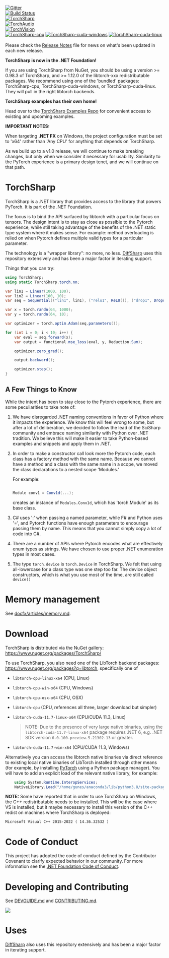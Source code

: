 [![Gitter](https://badges.gitter.im/dotnet/TorchSharp.svg)](https://gitter.im/dotnet/TorchSharp?utm_source=badge&utm_medium=badge&utm_campaign=pr-badge)
<br/>
[![Build Status](https://dotnet.visualstudio.com/TorchSharp/_apis/build/status/dotnet.TorchSharp?branchName=main)](https://dotnet.visualstudio.com/TorchSharp/_build/latest?definitionId=174&branchName=main)
<br/>
[![TorchSharp](https://img.shields.io/nuget/vpre/TorchSharp.svg?cacheSeconds=3600&label=TorchSharp%20nuget)](https://www.nuget.org/packages/TorchSharp)<br/>
[![TorchAudio](https://img.shields.io/nuget/vpre/TorchAudio.svg?cacheSeconds=3600&label=TorchAudio%20nuget)](https://www.nuget.org/packages/TorchAudio)<br/>
[![TorchVision](https://img.shields.io/nuget/vpre/TorchVision.svg?cacheSeconds=3600&label=TorchVision%20nuget)](https://www.nuget.org/packages/TorchVision)<br/>
[![TorchSharp-cpu](https://img.shields.io/nuget/vpre/TorchSharp-cpu.svg?cacheSeconds=3600&label=TorchSharp-cpu%20nuget)](https://www.nuget.org/packages/TorchSharp-cpu)
[![TorchSharp-cuda-windows](https://img.shields.io/nuget/vpre/TorchSharp-cuda-windows.svg?cacheSeconds=3600&label=TorchSharp-cuda-windows%20nuget)](https://www.nuget.org/packages/TorchSharp-cuda-windows)
[![TorchSharp-cuda-linux](https://img.shields.io/nuget/vpre/TorchSharp-cuda-linux.svg?cacheSeconds=3600&label=TorchSharp-cuda-linux%20nuget)](https://www.nuget.org/packages/TorchSharp-cuda-linux)<br/>
<br/>
Please check the [Release Notes](RELEASENOTES.md) file for news on what's been updated in each new release.

__TorchSharp is now in the .NET Foundation!__

If you are using TorchSharp from NuGet, you should be using a version >= 0.98.3 of TorchSharp, and >= 1.12.0 of the libtorch-xxx redistributable packages. We recommend using one of the 'bundled' packages: TorchSharp-cpu, TorchSharp-cuda-windows, or TorchSharp-cuda-linux. They will pull in the right libtorch backends.

__TorchSharp examples has their own home!__

Head over to the [TorchSharp Examples Repo](https://github.com/dotnet/TorchSharpExamples) for convenient access to existing and upcoming examples.

__IMPORTANT NOTES:__

When targeting __.NET FX__ on Windows, the project configuration must be set to 'x64' rather than 'Any CPU' for anything that depends on TorchSharp.

As we build up to a v1.0 release, we will continue to make breaking changes, but only when we consider it necessary for usability. Similarity to the PyTorch experience is a primary design tenet, and we will continue on that path.

# TorchSharp

TorchSharp is a .NET library that provides access to the library that powers PyTorch. It is part of the .NET Foundation.

The focus is to bind the API surfaced by libtorch with a particular focus on tensors. The design intent is to stay as close as possible to the Pytorch experience, while still taking advantage of the benefits of the .NET static type system where it makes sense. For example: method overloading is relied on when Pytorch defines multiple valid types for a particular parameter.

The technology is a "wrapper library": no more, no less. [DiffSharp](https://github.com/DiffSharp/DiffSharp/) uses this
repository extensively and has been a major factor in iterating support.

Things that you can try:

```csharp
using TorchSharp;
using static TorchSharp.torch.nn;

var lin1 = Linear(1000, 100);
var lin2 = Linear(100, 10);
var seq = Sequential(("lin1", lin1), ("relu1", ReLU()), ("drop1", Dropout(0.1)), ("lin2", lin2));

var x = torch.randn(64, 1000);
var y = torch.randn(64, 10);

var optimizer = torch.optim.Adam(seq.parameters());

for (int i = 0; i < 10; i++) {
    var eval = seq.forward(x);
    var output = functional.mse_loss(eval, y, Reduction.Sum);

    optimizer.zero_grad();

    output.backward();

    optimizer.step();
}
```

## A Few Things to Know

While the intent has been to stay close to the Pytorch experience, there are some peculiarities to take note of:

1. We have disregarded .NET naming conventions in favor of Python where it impacts the experience. We know this will feel wrong to some, but after a lot of deliberation, we decided to follow the lead of the SciSharp community and embrace naming similarity with Python over .NET tradition. We believe this will make it easier to take Python-based examples and snippets and apply them in .NET.

2. In order to make a constructor call look more the Pytorch code, each class has a factory method with the same name. Because we cannot have a method and a class with the same name in a scope, we moved the class declarations to a nested scope 'Modules.'

    For example:

    ```csharp

    Module conv1 = Conv1d(...);

    ```
    creates an instance of `Modules.Conv1d`, which has 'torch.Module' as its base class.

3. C# uses ':' when passing a named parameter, while F# and Python uses '=', and Pytorch functions have enough parameters to encourage passing them by name. This means that you cannot simply copy a lot of code into C#.

4. There are a number of APIs where Pytorch encodes what are effectively enum types as strings. We have chosen to use proper .NET enumeration types in most cases.

5. The type `torch.device` is `torch.Device` in TorchSharp. We felt that using all-lowercase for a class type was one step too far. The device object constructors, which is what you use most of the time, are still called `device()`


# Memory management

See [docfx/articles/memory.md](docfx/articles/memory.md).

# Download

TorchSharp is distributed via the NuGet gallery: https://www.nuget.org/packages/TorchSharp/

To use TorchSharp, you also need one of the LibTorch backend packages: https://www.nuget.org/packages?q=libtorch, specifically one of

* `libtorch-cpu-linux-x64` (CPU, Linux)

* `libtorch-cpu-win-x64` (CPU, Windows)

* `libtorch-cpu-osx-x64` (CPU, OSX)

* `libtorch-cpu` (CPU, references all three, larger download but simpler)

* `libtorch-cuda-11.7-linux-x64` (CPU/CUDA 11.3, Linux)

  > NOTE: Due to the presence of very large native binaries, using the `libtorch-cuda-11.7-linux-x64` package requires
  > .NET 6, e.g. .NET SDK version `6.0.100-preview.5.21302.13` or greater.

* `libtorch-cuda-11.7-win-x64` (CPU/CUDA 11.3, Windows)

Alternatively you can access the libtorch native binaries via direct reference to existing local native
binaries of LibTorch installed through other means (for example, by installing [PyTorch](https://pytorch.org/) using a Python package manager). You will have to add an explicit load of the relevant native library, for example:

```csharp
    using System.Runtime.InteropServices;
    NativeLibrary.Load("/home/gunes/anaconda3/lib/python3.8/site-packages/torch/lib/libtorch.so")
```

**NOTE:** Some have reported that in order to use TorchSharp on Windows, the C++ redistributable needs to be installed. This will be the case where VS is installed, but it maybe necessary to install this version of the C++ redist on machines where TorchSharp is deployed:

```
Microsoft Visual C++ 2015-2022 ( 14.36.32532 )
```

# Code of Conduct
This project has adopted the code of conduct defined by the Contributor Covenant to clarify expected behavior in our community.
For more information see the [.NET Foundation Code of Conduct](https://dotnetfoundation.org/code-of-conduct).

# Developing and Contributing

See [DEVGUIDE.md](DEVGUIDE.md) and [CONTRIBUTING.md](CONTRIBUTING.md).

<a href="https://github.com/dotnet/TorchSharp/graphs/contributors">
  <img src="https://contrib.rocks/image?repo=dotnet/TorchSharp" />
</a>

# Uses

[DiffSharp](https://github.com/DiffSharp/DiffSharp/) also uses this
repository extensively and has been a major factor in iterating support.
